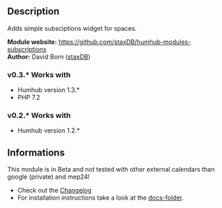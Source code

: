 ## Description
Adds simple subsciptions widget for spaces.

__Module website:__ <https://github.com/staxDB/humhub-modules-subscriptions>  
__Author:__ David Born ([staxDB](https://github.com/staxDB))

### v0.3.* Works with
- Humhub version 1.3.*
- PHP 7.2

### v0.2.* Works with
- Humhub version 1.2.*

## Informations
This module is in Beta and not tested with other external calendars than google (private) and mep24!
- Check out the [Changelog](https://github.com/staxDB/humhub-modules-subscriptions/blob/master/docs/CHANGELOG.md)
- For installation instructions take a look at the [docs-folder](https://github.com/staxDB/humhub-modules-subscriptions/blob/master/docs/INSTALL.md).
